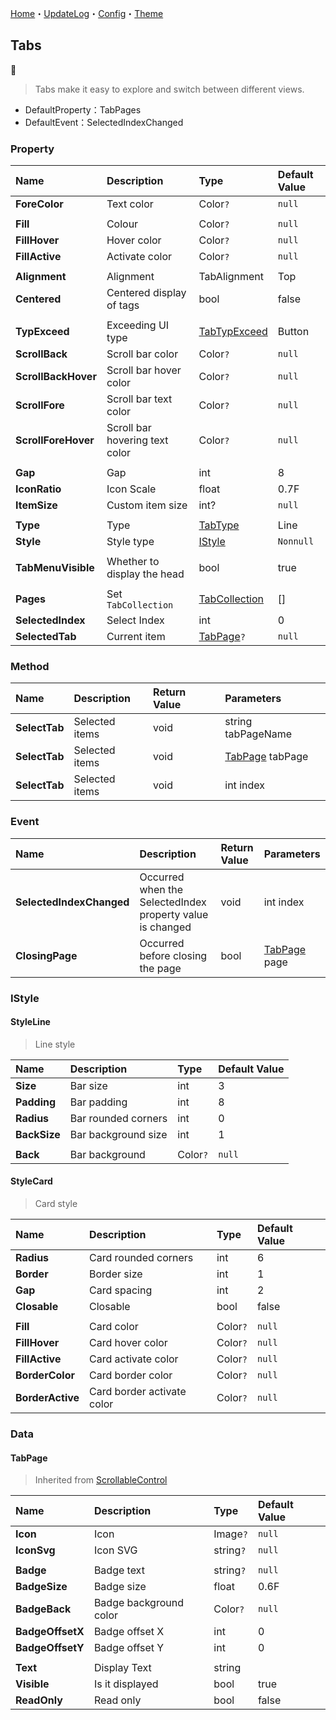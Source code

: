﻿[Home](../Home.md)・[UpdateLog](../UpdateLog.md)・[Config](../Config.md)・[Theme](../Theme.md)

## Tabs
👚

> Tabs make it easy to explore and switch between different views.

- DefaultProperty：TabPages
- DefaultEvent：SelectedIndexChanged

### Property

Name | Description | Type | Default Value |
:--|:--|:--|:--|
**ForeColor** | Text color | Color`?` | `null` |
||||
**Fill** | Colour | Color`?` | `null` |
**FillHover** | Hover color | Color`?` | `null` |
**FillActive** | Activate color | Color`?` | `null` |
||||
**Alignment** | Alignment | TabAlignment |Top|
**Centered** | Centered display of tags | bool | false |
||||
**TypExceed** | Exceeding UI type | [TabTypExceed](Enum.md#tabtypexceed) | Button |
**ScrollBack** | Scroll bar color | Color`?` | `null` |
**ScrollBackHover** | Scroll bar hover color | Color`?` | `null` |
**ScrollFore** | Scroll bar text color | Color`?` | `null` |
**ScrollForeHover** | Scroll bar hovering text color | Color`?` | `null` |
||||
**Gap** | Gap | int | 8 |
**IconRatio** | Icon Scale | float | 0.7F |
**ItemSize** | Custom item size | int? | `null` |
||||
**Type** | Type | [TabType](Enum.md#tabtype) | Line |
**Style** | Style type | [IStyle](#istyle) | `Nonnull` |
||||
**TabMenuVisible** | Whether to display the head | bool | true |
||||
**Pages** | Set `TabCollection` | [TabCollection](#tabpage) | [] |
**SelectedIndex** | Select Index | int | 0 |
**SelectedTab** | Current item | [TabPage](#tabpage)`?` |`null`|

### Method

Name | Description | Return Value | Parameters |
:--|:--|:--|:--|
**SelectTab** | Selected items | void | string tabPageName |
**SelectTab** | Selected items | void | [TabPage](#tabpage) tabPage |
**SelectTab** | Selected items | void | int index |

### Event

Name | Description | Return Value | Parameters |
:--|:--|:--|:--|
**SelectedIndexChanged** | Occurred when the SelectedIndex property value is changed | void | int index |
**ClosingPage** | Occurred before closing the page | bool | [TabPage](#tabpage) page |

### IStyle

#### StyleLine

> Line style

Name | Description | Type | Default Value |
:--|:--|:--|:--|
**Size** | Bar size | int | 3 |
**Padding** | Bar padding | int | 8 |
**Radius** | Bar rounded corners | int | 0 |
**BackSize** | Bar background size | int | 1 |
||||
**Back** | Bar background | Color`?` | `null` |

#### StyleCard

> Card style

Name | Description | Type | Default Value |
:--|:--|:--|:--|
**Radius** | Card rounded corners | int | 6 |
**Border** | Border size | int | 1 |
**Gap** | Card spacing | int | 2 |
**Closable** | Closable | bool | false |
||||
**Fill** | Card color | Color`?` | `null` |
**FillHover** | Card hover color | Color`?` | `null` |
**FillActive** | Card activate color | Color`?` | `null` |
**BorderColor** | Card border color | Color`?` | `null` |
**BorderActive** | Card border activate color | Color`?` | `null` |



### Data

#### TabPage

> Inherited from [ScrollableControl](https://github.com/dotnet/winforms/blob/main/src/System.Windows.Forms/System/Windows/Forms/Scrolling/ScrollableControl.cs)

Name | Description | Type | Default Value |
:--|:--|:--|:--|
**Icon** | Icon | Image`?` | `null` |
**IconSvg** | Icon SVG | string`?` | `null` |
||||
**Badge** | Badge text | string`?` | `null` |
**BadgeSize** | Badge size | float | 0.6F |
**BadgeBack** | Badge background color | Color`?` | `null` |
**BadgeOffsetX** | Badge offset X | int | 0 |
**BadgeOffsetY** | Badge offset Y | int | 0 |
||||
**Text** | Display Text | string ||
**Visible** | Is it displayed | bool | true |
**ReadOnly** | Read only | bool | false |